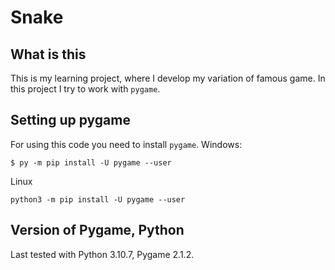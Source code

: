 Snake
======
What is this
------------

This is my learning project, where I develop my variation of famous game. In this project I try to work with ``pygame``.

Setting up pygame
------------------

For using this code you need to install ``pygame``.
Windows:
    
    $ py -m pip install -U pygame --user
    
Linux

    python3 -m pip install -U pygame --user
 
Version of Pygame, Python
-------------------------

Last tested with Python 3.10.7, Pygame 2.1.2.
